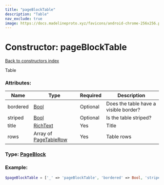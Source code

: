 ```yaml
---
title: "pageBlockTable"
description: "Table"
nav_exclude: true
image: https://docs.madelineproto.xyz/favicons/android-chrome-256x256.png
---
```

# Constructor: pageBlockTable  
[Back to constructors index](index.md)



Table

### Attributes:

| Name     |    Type       | Required | Description |
|----------|---------------|----------|-------------|
|bordered|[Bool](../types/Bool.md) | Optional|Does the table have a visible border?|
|striped|[Bool](../types/Bool.md) | Optional|Is the table striped?|
|title|[RichText](../types/RichText.md) | Yes|Title|
|rows|Array of [PageTableRow](../types/PageTableRow.md) | Yes|Table rows|



### Type: [PageBlock](../types/PageBlock.md)


### Example:

```php
$pageBlockTable = ['_' => 'pageBlockTable', 'bordered' => Bool, 'striped' => Bool, 'title' => RichText, 'rows' => [PageTableRow, PageTableRow]];
```  
